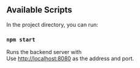 ## Available Scripts

In the project directory, you can run:

### `npm start`

Runs the backend server with<br>
Use [http://localhost:8080](http://localhost:8080) as the address and port.
